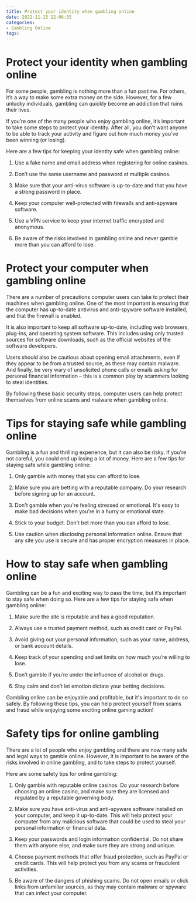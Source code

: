 ```yaml
---
title: Protect your identity when gambling online
date: 2022-11-15 12:06:55
categories:
- Gambling Online
tags:
---
```



#  Protect your identity when gambling online

For some people, gambling is nothing more than a fun pastime. For others, it’s a way to make some extra money on the side. However, for a few unlucky individuals, gambling can quickly become an addiction that ruins their lives.

If you’re one of the many people who enjoy gambling online, it’s important to take some steps to protect your identity. After all, you don’t want anyone to be able to track your activity and figure out how much money you’ve been winning (or losing).

Here are a few tips for keeping your identity safe when gambling online:

1. Use a fake name and email address when registering for online casinos.

2. Don’t use the same username and password at multiple casinos.

3. Make sure that your anti-virus software is up-to-date and that you have a strong password in place.

4. Keep your computer well-protected with firewalls and anti-spyware software.

5. Use a VPN service to keep your internet traffic encrypted and anonymous.

6. Be aware of the risks involved in gambling online and never gamble more than you can afford to lose.

#  Protect your computer when gambling online

There are a number of precautions computer users can take to protect their machines when gambling online. One of the most important is ensuring that the computer has up-to-date antivirus and anti-spyware software installed, and that the firewall is enabled.

It is also important to keep all software up-to-date, including web browsers, plug-ins, and operating system software. This includes using only trusted sources for software downloads, such as the official websites of the software developers.

Users should also be cautious about opening email attachments, even if they appear to be from a trusted source, as these may contain malware. And finally, be very wary of unsolicited phone calls or emails asking for personal financial information – this is a common ploy by scammers looking to steal identities.

By following these basic security steps, computer users can help protect themselves from online scams and malware when gambling online.

#  Tips for staying safe while gambling online

Gambling is a fun and thrilling experience, but it can also be risky. If you're not careful, you could end up losing a lot of money. Here are a few tips for staying safe while gambling online:

1. Only gamble with money that you can afford to lose.

2. Make sure you are betting with a reputable company. Do your research before signing up for an account.

3. Don't gamble when you're feeling stressed or emotional. It's easy to make bad decisions when you're in a hurry or emotional state.

4. Stick to your budget. Don't bet more than you can afford to lose.

5. Use caution when disclosing personal information online. Ensure that any site you use is secure and has proper encryption measures in place.

#  How to stay safe when gambling online

Gambling can be a fun and exciting way to pass the time, but it’s important to stay safe when doing so. Here are a few tips for staying safe when gambling online:

1. Make sure the site is reputable and has a good reputation.

2. Always use a trusted payment method, such as credit card or PayPal.

3. Avoid giving out your personal information, such as your name, address, or bank account details.

4. Keep track of your spending and set limits on how much you’re willing to lose.

5. Don’t gamble if you’re under the influence of alcohol or drugs.

6. Stay calm and don’t let emotion dictate your betting decisions.



Gambling online can be enjoyable and profitable, but it's important to do so safely. By following these tips, you can help protect yourself from scams and fraud while enjoying some exciting online gaming action!

#  Safety tips for online gambling

There are a lot of people who enjoy gambling and there are now many safe and legal ways to gamble online. However, it is important to be aware of the risks involved in online gambling, and to take steps to protect yourself.

Here are some safety tips for online gambling:

1. Only gamble with reputable online casinos. Do your research before choosing an online casino, and make sure they are licensed and regulated by a reputable governing body.

2. Make sure you have anti-virus and anti-spyware software installed on your computer, and keep it up-to-date. This will help protect your computer from any malicious software that could be used to steal your personal information or financial data.

3. Keep your passwords and login information confidential. Do not share them with anyone else, and make sure they are strong and unique.

4. Choose payment methods that offer fraud protection, such as PayPal or credit cards. This will help protect you from any scams or fraudulent activities.

5. Be aware of the dangers of phishing scams. Do not open emails or click links from unfamiliar sources, as they may contain malware or spyware that can infect your computer.